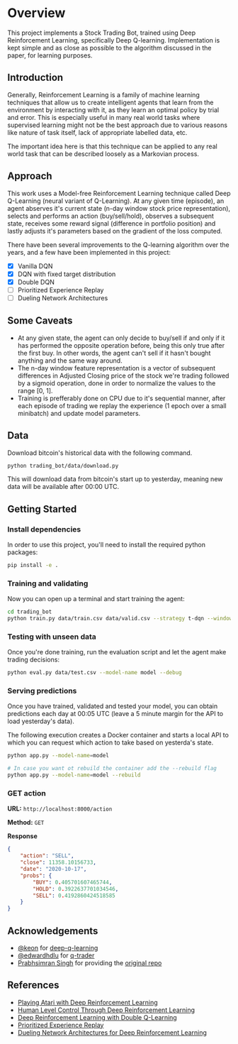 # Overview

This project implements a Stock Trading Bot, trained using Deep Reinforcement Learning, specifically Deep Q-learning. Implementation is kept simple and as close as possible to the algorithm discussed in the paper, for learning purposes.

## Introduction

Generally, Reinforcement Learning is a family of machine learning techniques that allow us to create intelligent agents that learn from the environment by interacting with it, as they learn an optimal policy by trial and error. This is especially useful in many real world tasks where supervised learning might not be the best approach due to various reasons like nature of task itself, lack of appropriate labelled data, etc.

The important idea here is that this technique can be applied to any real world task that can be described loosely as a Markovian process.

## Approach

This work uses a Model-free Reinforcement Learning technique called Deep Q-Learning (neural variant of Q-Learning).
At any given time (episode), an agent abserves it's current state (n-day window stock price representation), selects and performs an action (buy/sell/hold), observes a subsequent state, receives some reward signal (difference in portfolio position) and lastly adjusts it's parameters based on the gradient of the loss computed.

There have been several improvements to the Q-learning algorithm over the years, and a few have been implemented in this project:

- [x] Vanilla DQN
- [x] DQN with fixed target distribution
- [x] Double DQN
- [ ] Prioritized Experience Replay
- [ ] Dueling Network Architectures

## Some Caveats

- At any given state, the agent can only decide to buy/sell if and only if it has performed the opposite operation before, being this only true after the first buy. In other words, the agent can't sell if it hasn't bought anything and the same way around.
- The n-day window feature representation is a vector of subsequent differences in Adjusted Closing price of the stock we're trading followed by a sigmoid operation, done in order to normalize the values to the range [0, 1].
- Training is prefferably done on CPU due to it's sequential manner, after each episode of trading we replay the experience (1 epoch over a small minibatch) and update model parameters.

## Data

Download bitcoin's historical data with the following command.

```bash
python trading_bot/data/download.py
```

This will download data from bitcoin's start up to yesterday, meaning new data will be available after 00:00 UTC.

## Getting Started

### Install dependencies

In order to use this project, you'll need to install the required python packages:

```bash
pip install -e .
```

### Training and validating

Now you can open up a terminal and start training the agent:

```bash
cd trading_bot
python train.py data/train.csv data/valid.csv --strategy t-dqn --window-size=10
```

### Testing with unseen data

Once you're done training, run the evaluation script and let the agent make trading decisions:

```bash
python eval.py data/test.csv --model-name model --debug
```

### Serving predictions

Once you have trained, validated and tested your model, you can obtain predictions each day at 00:05 UTC (leave a 5 minute margin for the API to load yesterday's data).

The following execution creates a Docker container and starts a local API to which you can request which action to take based on yesterda's state.

```bash
python app.py --model-name=model

# In case you want ot rebuild the container add the --rebuild flag
python app.py --model-name=model --rebuild
```

### GET action

**URL:** `http://localhost:8000/action`

**Method:** `GET`

**Response**

```json
{
    "action": "SELL",
    "close": 11358.10156733,
    "date": "2020-10-17",
    "probs": {
        "BUY": 0.405701607465744,
        "HOLD": 0.3922637701034546,
        "SELL": 0.4192860424518585
    }
}
```

## Acknowledgements

- [@keon](https://github.com/keon) for [deep-q-learning](https://github.com/keon/deep-q-learning)
- [@edwardhdlu](https://github.com/edwardhdlu) for [q-trader](https://github.com/edwardhdlu/q-trader)
- [Prabhsimran Singh](https://github.com/pskrunner14) for providing the [original repo](https://github.com/pskrunner14/trading-bot)

## References

- [Playing Atari with Deep Reinforcement Learning](https://arxiv.org/abs/1312.5602)
- [Human Level Control Through Deep Reinforcement Learning](https://deepmind.com/research/publications/human-level-control-through-deep-reinforcement-learning/)
- [Deep Reinforcement Learning with Double Q-Learning](https://arxiv.org/abs/1509.06461)
- [Prioritized Experience Replay](https://arxiv.org/abs/1511.05952)
- [Dueling Network Architectures for Deep Reinforcement Learning](https://arxiv.org/abs/1511.06581)
